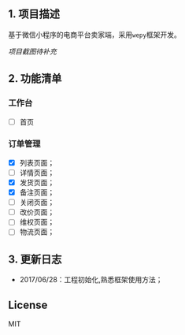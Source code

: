 ## 1. 项目描述
基于微信小程序的电商平台卖家端，采用`wepy`框架开发。

*项目截图待补充*

## 2. 功能清单

### 工作台
- [ ] 首页

### 订单管理
- [x] 列表页面；
- [ ] 详情页面；
- [x] 发货页面；
- [x] 备注页面；
- [ ] 关闭页面；
- [ ] 改价页面；
- [ ] 维权页面；
- [ ] 物流页面；

## 3. 更新日志
- 2017/06/28：工程初始化,熟悉框架使用方法；

## License
MIT
